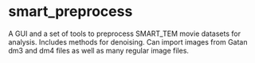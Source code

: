 # smart_preprocess
A GUI and a set of tools to preprocess SMART_TEM movie datasets for analysis. Includes methods for denoising.  Can import images from Gatan dm3 and dm4 files as well as many regular image files.
